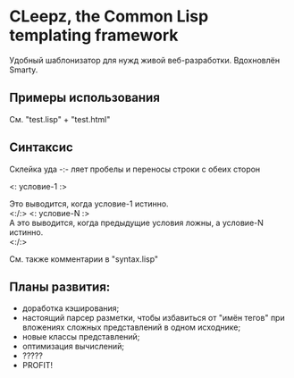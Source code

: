 CLeepz, the Common Lisp templating framework
============================================

Удобный шаблонизатор для нужд живой веб-разработки. Вдохновлён Smarty.

Примеры использования
---------------------

См. "test.lisp" + "test.html"

Синтаксис
---------

Склейка уда   -:-  ляет пробелы и переносы строки с обеих сторон

<!--: комментарий шаблона не попадает в вёрстку :-->

<?: любое-значение /?>

<? класс :ключ-1 значение-1 :ключ-N значение-N /?>

<? имя класс :ключ-1 значение-1 :ключ-N значение-N ?>
   <: условие-1 :>
      <div>Это выводится, когда условие-1 истинно.</div>
   <:/:>
   <: условие-N :>
      <div>А это выводится, когда предыдущие условия ложны, а условие-N истинно.</div>
   <:/:>
<? /имя ?>

См. также комментарии в "syntax.lisp"

Планы развития:
---------------

* доработка кэширования;
* настоящий парсер разметки, чтобы избавиться от "имён тегов" при вложениях сложных представлений в одном исходнике;
* новые классы представлений;
* оптимизация вычислений;
* ?????
* PROFIT!
